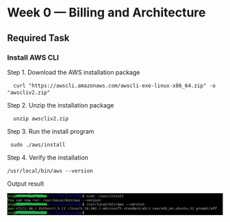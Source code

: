 # Week 0 — Billing and Architecture

## Required Task

### Install AWS CLI

Step 1. Download the AWS installation package
```
  curl "https://awscli.amazonaws.com/awscli-exe-linux-x86_64.zip" -o "awscliv2.zip"
 ```
 Step 2. Unzip the installation package
```
  unzip awscliv2.zip
```
 Step 3. Run the install program
```
 sudo ./aws/install
```
 Step 4. Verify the installation
```
/usr/local/bin/aws --version
```
Output result

![INSTALLING AWS CLI](assets/install_cli_proof.jpg)

